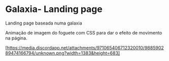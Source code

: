# Galaxia- Landing page

Landing page baseada numa galaxia

Animação de imagem do foguete com CSS para dar o efeito de movimento na página.

[https://media.discordapp.net/attachments/971065406712320010/988590289474166794/unknown.png?width=1383&height=683]





